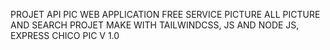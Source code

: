 PROJET API PIC 
WEB APPLICATION FREE SERVICE PICTURE 
ALL PICTURE AND SEARCH 
PROJET MAKE WITH TAILWINDCSS, JS AND NODE JS, EXPRESS
CHICO PIC V 1.0
